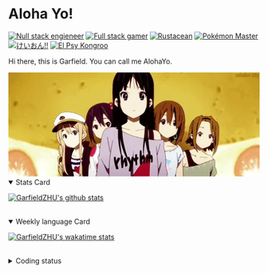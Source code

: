 # Aloha Yo!

[![Null stack engieneer](https://img.shields.io/badge/-Null_stack_engineer-a890f0)](https://github.com/GarfieldZHU)
[![Full stack gamer](https://img.shields.io/badge/-Full_stack_gamer-78c850)](https://steamcommunity.com/profiles/76561198092274492/)
[![Rustacean](https://img.shields.io/badge/-Rustacean-f74c00)](https://www.rust-lang.org/)
[![Pokémon Master](https://img.shields.io/badge/-Pokémon_Master-f8d030)](https://www.pokemon.com/us/pokedex/)
[![けいおん!!](https://img.shields.io/badge/-けいおん!!-f85888)](https://ja.wikipedia.org/wiki/%E6%94%BE%E8%AA%B2%E5%BE%8C%E3%83%86%E3%82%A3%E3%83%BC%E3%82%BF%E3%82%A4%E3%83%A0_(%E3%82%A2%E3%83%AB%E3%83%90%E3%83%A0))
[![El Psy Kongroo](https://img.shields.io/badge/-El_Psy_Kongroo-6890f0)](https://mzh.moegirl.org.cn/zh-hans/El_psy_congroo)


Hi there, this is Garfield. You can call me AlohaYo. 

<img width="640" src="https://raw.githubusercontent.com/GarfieldZHU/GarfieldZHU/master/assets/k-on-5.webp" />


<details open>
<summary>Stats Card</summary>
 
[![GarfieldZHU's github stats](https://github-readme-stats.vercel.app/api?username=GarfieldZHU&show_icons=true&theme=tokyonight)](https://github.com/anuraghazra/github-readme-stats)
 
</details>

<br/>

<details open>
<summary>Weekly language Card</summary>
 
[![GarfieldZHU's wakatime stats](https://github-readme-stats.vercel.app/api/wakatime?username=AlohaYo&theme=nightowl&layout=compact)](https://github.com/GarfieldZHU/GarfieldZHU)


<br/>

</details>

<details>

<summary>Coding status</summary>

<br/>

<!--START_SECTION:waka-->
**🐱 My GitHub Data** 

> 🏆 88 Contributions in the Year 2022
 > 
> 📦 497.1 kB Used in GitHub's Storage 
 > 
> 🚫 Not Opted to Hire
 > 
> 📜 64 Public Repositories 
 > 
> 🔑 36 Private Repositories  
 > 
**I'm an Early 🐤** 

```text
🌞 Morning    165 commits    ██████░░░░░░░░░░░░░░░░░░░   27.18% 
🌆 Daytime    162 commits    ██████░░░░░░░░░░░░░░░░░░░   26.69% 
🌃 Evening    209 commits    ████████░░░░░░░░░░░░░░░░░   34.43% 
🌙 Night      71 commits     ███░░░░░░░░░░░░░░░░░░░░░░   11.7%

```


📊 **This Week I Spent My Time On** 

```text
💬 Programming Languages: 
TypeScript               4 hrs 28 mins       ███████████████████░░░░░░   75.97% 
JSON                     28 mins             ██░░░░░░░░░░░░░░░░░░░░░░░   8.15% 
SCSS                     21 mins             █░░░░░░░░░░░░░░░░░░░░░░░░   6.03% 
JavaScript               17 mins             █░░░░░░░░░░░░░░░░░░░░░░░░   4.93% 
C++                      7 mins              ░░░░░░░░░░░░░░░░░░░░░░░░░   2.04%

🔥 Editors: 
VS Code                  5 hrs 39 mins       ████████████████████████░   95.86% 
IntelliJ                 14 mins             █░░░░░░░░░░░░░░░░░░░░░░░░   4.14%

💻 Operating System: 
Mac                      5 hrs 36 mins       ███████████████████████░░   95.19% 
Windows                  17 mins             █░░░░░░░░░░░░░░░░░░░░░░░░   4.81%

```


 Last Updated on 15/02/2022 18:40:18 UTC
<!--END_SECTION:waka-->

</details>
